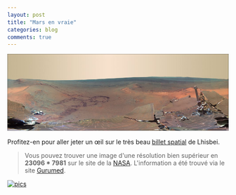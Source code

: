 ```yaml
---
layout: post
title: "Mars en vraie"
categories: blog
comments: true
---
```


![Mars](https://github.com/homeostasie/bouquins/raw/master/_pics/blog/2012/mars.jpg)

Profitez-en pour aller jeter un œil sur le très beau [billet spatial](http://rsfblog.canalblog.com/archives/2012/07/08/24322916.html) de Lhisbei.

> Vous pouvez trouver une image d'une résolution bien supérieur en **23096 * 7981** sur le site de la [NASA](http://photojournal.jpl.nasa.gov/catalog/PIA15689). L'information a été trouvé via le site [Gurumed](http://www.gurumed.org/2012/07/06/limage-du-jour-3000-jours-sur-la-surface-de-mars/).


[![pics](https://github.com/homeostasie/bouquins/raw/master/_pics/blog/2012/nw_dm.jpg)](http://chroniquesmars.wordpress.com/)
